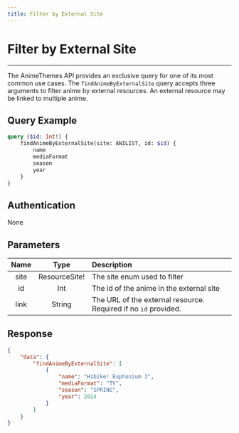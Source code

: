 ```yaml
---
title: Filter by External Site
---
```


# Filter by External Site

---

The AnimeThemes API provides an exclusive query for one of its most common use cases.
The `findAnimeByExternalSite` query accepts three arguments to filter anime by external resources.
An external resource may be linked to multiple anime.

## Query Example

```graphql
query ($id: Int!) {
    findAnimeByExternalSite(site: ANILIST, id: $id) {
        name
        mediaFormat
        season
        year
    }
}
```

## Authentication

None

## Parameters

| Name  | Type          | Description                                                       |
| :---: | :-----------: | :---------------------------------------------------------------- |
| site  | ResourceSite! | The site enum used to filter                                      |
| id    | Int           | The id of the anime in the external site                          |
| link  | String        | The URL of the external resource. Required if no `id` provided.   |

## Response

```json
{
    "data": {
        "findAnimeByExternalSite": [
            {
                "name": "Hibike! Euphonium 3",
                "mediaFormat": "TV",
                "season": "SPRING",
                "year": 2024
            }
        ]
    }
}
```